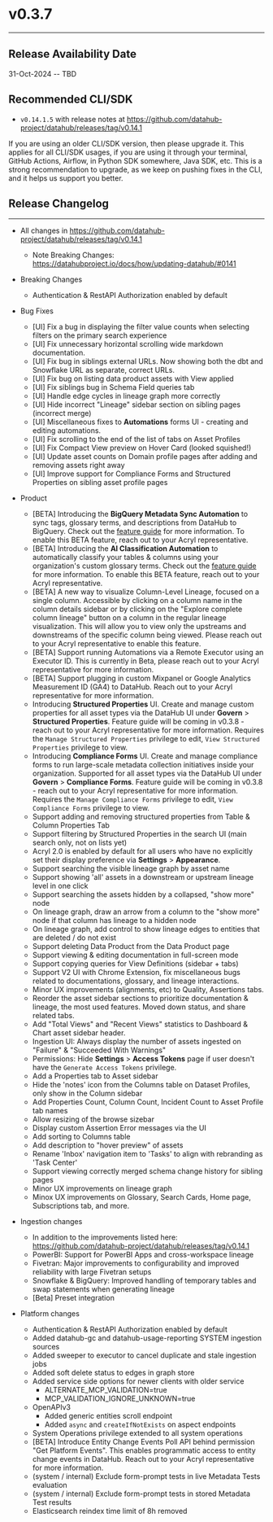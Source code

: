 # v0.3.7
---

Release Availability Date
---
31-Oct-2024 -- TBD

Recommended CLI/SDK
---
- `v0.14.1.5` with release notes at https://github.com/datahub-project/datahub/releases/tag/v0.14.1

If you are using an older CLI/SDK version, then please upgrade it. This applies for all CLI/SDK usages, if you are using it through your terminal, GitHub Actions, Airflow, in Python SDK somewhere, Java SDK, etc. This is a strong recommendation to upgrade, as we keep on pushing fixes in the CLI, and it helps us support you better.

## Release Changelog
---

- All changes in https://github.com/datahub-project/datahub/releases/tag/v0.14.1
    - Note Breaking Changes: https://datahubproject.io/docs/how/updating-datahub/#0141

- Breaking Changes
    - Authentication & RestAPI Authorization enabled by default

- Bug Fixes
  - [UI] Fix a bug in displaying the filter value counts when selecting filters on the primary search experience
  - [UI] Fix unnecessary horizontal scrolling wide markdown documentation.
  - [UI] Fix bug in siblings external URLs. Now showing both the dbt and Snowflake URL as separate, correct URLs.
  - [UI] Fix bug on listing data product assets with View applied
  - [UI] Fix siblings bug in Schema Field queries tab
  - [UI] Handle edge cycles in lineage graph more correctly
  - [UI] Hide incorrect "Lineage" sidebar section on sibling pages (incorrect merge)
  - [UI] Miscellaneous fixes to **Automations** forms UI - creating and editing automations.
  - [UI] Fix scrolling to the end of the list of tabs on Asset Profiles
  - [UI] Fix Compact View preview on Hover Card (looked squished!)
  - [UI] Update asset counts on Domain profile pages after adding and removing assets right away
  - [UI] Improve support for Compliance Forms and Structured Properties on sibling asset profile pages

- Product
    - [BETA] Introducing the **BigQuery Metadata Sync Automation** to sync tags, glossary terms, and descriptions from DataHub to BigQuery. Check out the [feature guide](https://datahubproject.io/docs/automations/bigquery-metadata-sync/) for more information. To enable this BETA feature, reach out to your Acryl representative.
    - [BETA] Introducing the **AI Classification Automation** to automatically classify your tables & columns using your organization's custom glossary terms. Check out the [feature guide](https://datahubproject.io/docs/automations/ai-term-suggestion) for more information. To enable this BETA feature, reach out to your Acryl representative.
    - [BETA] A new way to visualize Column-Level Lineage, focused on a single column. Accessible by clicking on a column name in the column details sidebar or by clicking on the "Explore complete column lineage" button on a column in the regular lineage visualization. This will allow you to view only the upstreams and downstreams of the specific column being viewed. Please reach out to your Acryl representative to enable this feature.
    - [BETA] Support running Automations via a Remote Executor using an Executor ID. This is currently in Beta, please reach out to your Acryl representative for more information.
    - [BETA] Support plugging in custom Mixpanel or Google Analytics Measurement ID (GA4) to DataHub. Reach out to your Acryl representative for more information.
    - Introducing **Structured Properties** UI. Create and manage custom properties for all asset types via the DataHub UI under **Govern** > **Structured Properties**. Feature guide will be coming in v0.3.8 - reach out to your Acryl representative for more information. Requires the `Manage Structured Properties` privilege to edit, `View Structured Properties` privilege to view.
    - Introducing **Compliance Forms** UI. Create and manage compliance forms to run large-scale metadata collection initiatives inside your organization. Supported for all asset types via the DataHub UI under **Govern** > **Compliance Forms**. Feature guide will be coming in v0.3.8 - reach out to your Acryl representative for more information. Requires the `Manage Compliance Forms` privilege to edit, `View Compliance Forms` privilege to view.
    - Support adding and removing structured properties from Table & Column Properties Tab
    - Support filtering by Structured Properties in the search UI (main search only, not on lists yet)
    - Acryl 2.0 is enabled by default for all users who have no explicitly set their display preference via **Settings** > **Appearance**. 
    - Support searching the visible lineage graph by asset name 
    - Support showing 'all' assets in a downstream or upstream lineage level in one click
    - Support searching the assets hidden by a collapsed, "show more" node
    - On lineage graph, draw an arrow from a column to the "show more" node if that column has lineage to a hidden node
    - On lineage graph, add control to show lineage edges to entities that are deleted / do not exist
    - Support deleting Data Product from the Data Product page 
    - Support viewing & editing documentation in full-screen mode 
    - Support copying queries for View Definitions (sidebar + tabs)
    - Support V2 UI with Chrome Extension, fix miscellaneous bugs related to documentations, glossary, and lineage interactions. 
    - Minor UX improvements (alignments, etc) to Quality, Assertions tabs. 
    - Reorder the asset sidebar sections to prioritize documentation & lineage, the most used features. Moved down status, and share related tabs. 
    - Add "Total Views" and "Recent Views" statistics to Dashboard & Chart asset sidebar header. 
    - Ingestion UI: Always display the number of assets ingested on "Failure" & "Succeeded With Warnings"
    - Permissions: Hide **Settings** > **Access Tokens** page if user doesn't have the `Generate Access Tokens` privilege.
    - Add a Properties tab to Asset sidebar 
    - Hide the 'notes' icon from the Columns table on Dataset Profiles, only show in the Column sidebar
    - Add Properties Count, Column Count, Incident Count to Asset Profile tab names
    - Allow resizing of the browse sizebar 
    - Display custom Assertion Error messages via the UI
    - Add sorting to Columns table 
    - Add description to "hover preview" of assets 
    - Rename 'Inbox' navigation item to 'Tasks' to align with rebranding as 'Task Center'
    - Support viewing correctly merged schema change history for sibling pages
    - Minor UX improvements on lineage graph 
    - Minox UX improvements on Glossary, Search Cards, Home page, Subscriptions tab, and more.

- Ingestion changes
    - In addition to the improvements listed here: https://github.com/datahub-project/datahub/releases/tag/v0.14.1
    - PowerBI: Support for PowerBI Apps and cross-workspace lineage
    - Fivetran: Major improvements to configurability and improved reliability with large Fivetran setups
    - Snowflake & BigQuery: Improved handling of temporary tables and swap statements when generating lineage
    - [Beta] Preset integration

- Platform changes
    - Authentication & RestAPI Authorization enabled by default
    - Added datahub-gc and datahub-usage-reporting SYSTEM ingestion sources
    - Added sweeper to executor to cancel duplicate and stale ingestion jobs
    - Added soft delete status to edges in graph store
    - Added service side options for newer clients with older service
        - ALTERNATE_MCP_VALIDATION=true
        - MCP_VALIDATION_IGNORE_UNKNOWN=true
    - OpenAPIv3
        - Added generic entities scroll endpoint
        - Added `async` and `createIfNotExists` on aspect endpoints 
    - System Operations privilege extended to all system operations
    - [BETA] Introduce Entity Change Events Poll API behind permission "Get Platform Events". This enables programmatic access to entity change events in DataHub. Reach out to your Acryl representative for more information.
    - (system / internal) Exclude form-prompt tests in live Metadata Tests evaluation
    - (system / internal) Exclude form-prompt tests in stored Metadata Test results
    - Elasticsearch reindex time limit of 8h removed
